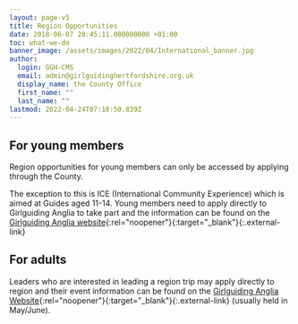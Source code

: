 ```yaml
---
layout: page-v5
title: Region Opportunities
date: 2018-06-07 20:45:11.000000000 +01:00
toc: what-we-do
banner_image: /assets/images/2022/04/International_banner.jpg
author:
  login: GGH-CMS
  email: admin@girlguidinghertfordshire.org.uk
  display_name: the County Office
  first_name: ""
  last_name: ""
lastmod: 2022-04-24T07:18:50.839Z
---
```

## For young members

Region opportunities for young members can only be accessed by applying through the County.  

The exception to this is ICE (International Community Experience) which is aimed at Guides aged 11-14. Young members need to apply directly to Girlguiding Anglia to take part and the information can be found on the [Girlguiding Anglia website][1]{:rel="noopener"}{:target="_blank"}{:.external-link}

## For adults

Leaders who are interested in leading a region trip may apply directly to region and their event information can be found on the [Girlguiding Anglia Website][1]{:rel="noopener"}{:target="_blank"}{:.external-link} (usually held in May/June).

[1]: https://www.girlguiding-anglia.org.uk/events